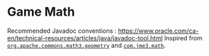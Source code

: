# Game Math

Recommended Javadoc conventions : https://www.oracle.com/ca-en/technical-resources/articles/java/javadoc-tool.html
Inspired from [`org.apache.commons.math3.geometry`](https://commons.apache.org/proper/commons-math/javadocs/api-3.6.1/index.html)
and [`com.jme3.math`](https://javadoc.jmonkeyengine.org/v3.5.0-stable/com/jme3/math/package-summary.html).
